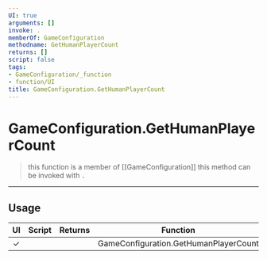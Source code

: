 ```yaml
---
UI: true
arguments: []
invoke: .
memberOf: GameConfiguration
methodname: GetHumanPlayerCount
returns: []
script: false
tags:
- GameConfiguration/_function
- function/UI
title: GameConfiguration.GetHumanPlayerCount
---
```

# GameConfiguration.GetHumanPlayerCount
> this function is a member of [[GameConfiguration]]
> this method can be invoked with `.`
-----
## Usage
|  UI | Script | Returns | Function | Arguments |
|:---:|:------:|-------:|:--------:|:---------|
|✓| ||GameConfiguration.GetHumanPlayerCount||
